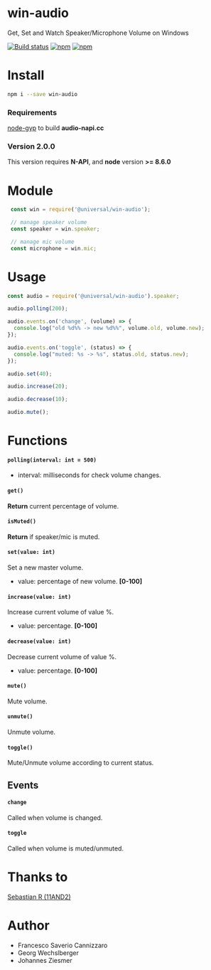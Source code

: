 # win-audio
Get, Set and Watch Speaker/Microphone Volume on Windows

[![Build status](https://ci.appveyor.com/api/projects/status/iwo2mdxkn5fsday1?svg=true)](https://ci.appveyor.com/project/fcannizzaro/win-audio)
[![npm](https://img.shields.io/npm/v/win-audio.svg)](https://www.npmjs.com/package/win-audio)
[![npm](https://img.shields.io/npm/dm/win-audio.svg)](https://www.npmjs.com/package/win-audio)

# Install

```sh
npm i --save win-audio
```

### Requirements
[node-gyp](https://github.com/nodejs/node-gyp#installation) to build **audio-napi.cc**

### Version 2.0.0
This version requires **N-API**, and **node** version **>= 8.6.0**

# Module
```javascript
 const win = require('@universal/win-audio');

 // manage speaker volume
 const speaker = win.speaker;

 // manage mic volume
 const microphone = win.mic;
```

# Usage

```javascript
const audio = require('@universal/win-audio').speaker;

audio.polling(200);

audio.events.on('change', (volume) => {
  console.log("old %d%% -> new %d%%", volume.old, volume.new);
});

audio.events.on('toggle', (status) => {
  console.log("muted: %s -> %s", status.old, status.new);
});

audio.set(40);

audio.increase(20);

audio.decrease(10);

audio.mute();
```

# Functions

#### `polling(interval: int = 500)`

- interval: milliseconds for check volume changes.

#### `get()`
**Return** current percentage of volume.

#### `isMuted()`
**Return** if speaker/mic is muted.

#### `set(value: int)`

 Set a new master volume.

 - value: percentage of new volume. **[0-100]**

#### `increase(value: int)`

Increase current volume of value %.

- value: percentage. **[0-100]**

#### `decrease(value: int)`

Decrease current volume of value %.

- value: percentage. **[0-100]**

#### `mute()`
Mute volume.

#### `unmute()`
Unmute volume.

#### `toggle()`
Mute/Unmute volume according to current status.

## Events

#### `change`
Called when volume is changed.

#### `toggle`
Called when volume is muted/unmuted.

# Thanks to
[Sebastian R (11AND2)](https://github.com/11AND2)


# Author
* Francesco Saverio Cannizzaro
* Georg Wechslberger
* Johannes Ziesmer